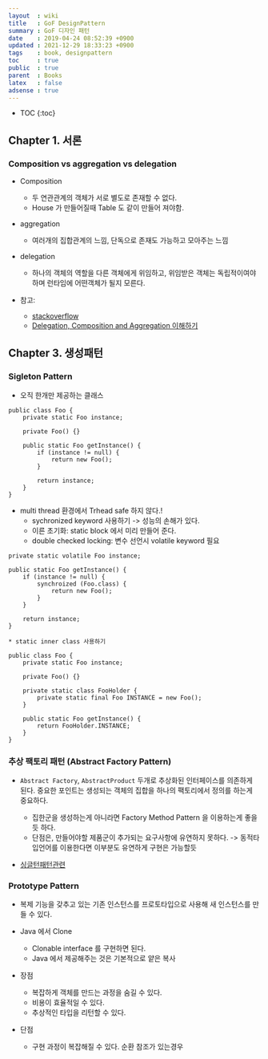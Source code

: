 ```yaml
---
layout  : wiki
title   : GoF DesignPattern
summary : GoF 디자인 패턴 
date    : 2019-04-24 08:52:39 +0900
updated : 2021-12-29 18:33:23 +0900
tags    : book, designpattern
toc     : true
public  : true
parent  : Books
latex   : false
adsense : true
---
```

* TOC
{:toc}

## Chapter 1. 서론


### Composition vs aggregation vs delegation

* Composition
  * 두 연관관계의 객체가 서로 별도로 존재할 수 없다.
  * House 가 만들어질때 Table 도 같이 만들어 져야함.

* aggregation
  * 여러개의 집합관계의 느낌, 단독으로 존재도 가능하고 모아주는 느낌

* delegation
  * 하나의 객체의 역할을 다른 객체에게 위임하고, 위임받은 객체는 독립적이여야 하며 런타임에 어떤객체가 될지 모른다.

* 참고: 
  * [stackoverflow](https://stackoverflow.com/a/1384476/5270692)  
  * [Delegation, Composition and Aggregation 이해하기](https://ryukato.github.io/oop/2012/09/19/delegation-composition-aggregation.html) 


## Chapter 3. 생성패턴

### Sigleton Pattern

* 오직 한개만 제공하는 클래스

```
public class Foo {
	private static Foo instance; 

	private Foo() {}

	public static Foo getInstance() {
		if (instance != null) {
			return new Foo();
		}

		return instance;
	}
}
```

* multi thread 환경에서 Trhead safe 하지 않다.!
	* sychronized keyword 사용하기 -> 성능의 손해가 있다.
	* 이른 초기화: static block 에서 미리 만들어 준다.
	* double checked locking: 변수 선언시 volatile keyword 필요

```
private static volatile Foo instance;

public static Foo getInstance() {
	if (instance != null) {
		synchroized (Foo.class) {
			return new Foo();
		}
	}

	return instance;
} 
```

	* static inner class 사용하기

```
public class Foo {
	private static Foo instance; 

	private Foo() {}

	private static class FooHolder {
		private static final Foo INSTANCE = new Foo();
	}

	public static Foo getInstance() {
		return FooHolder.INSTANCE;
	}
}
```


### 추상 팩토리 패턴 (Abstract Factory Pattern)

* `Abstract Factory`, `AbstractProduct` 두개로 추상화된 인터페이스를 의존하게 된다. 중요한 포인트는 생성되는 객체의 집합을 하나의 팩토리에서 정의를 하는게 중요하다.
  * 집한군을 생성하는게 아니라면 Factory Method Pattern 을 이용하는게 좋을듯 하다.
  * 단점은, 만들어야할 제품군이 추가되는 요구사항에 유연하지 못하다. -> 동적타입언어를 이용한다면 이부분도 유연하게 구현은 가능할듯

* [싱글턴패턴관련](https://lee1535.tistory.com/75?category=819409)

### Prototype Pattern

* 복제 기능을 갖추고 있는 기존 인스턴스를 프로토타입으로 사용해 새 인스턴스를 만들 수 있다.

* Java 에서 Clone
  * Clonable interface 를 구현하면 된다.
  * Java 에서 제공해주는 것은 기본적으로 얕은 복사

* 장점
  * 복잡하게 객체를 만드는 과정을 숨길 수 있다.
  * 비용이 효율적일 수 있다.
  * 추상적인 타입을 리턴할 수 있다.
* 단점
  * 구현 과정이 복잡해질 수 있다. 순환 참조가 있는경우



